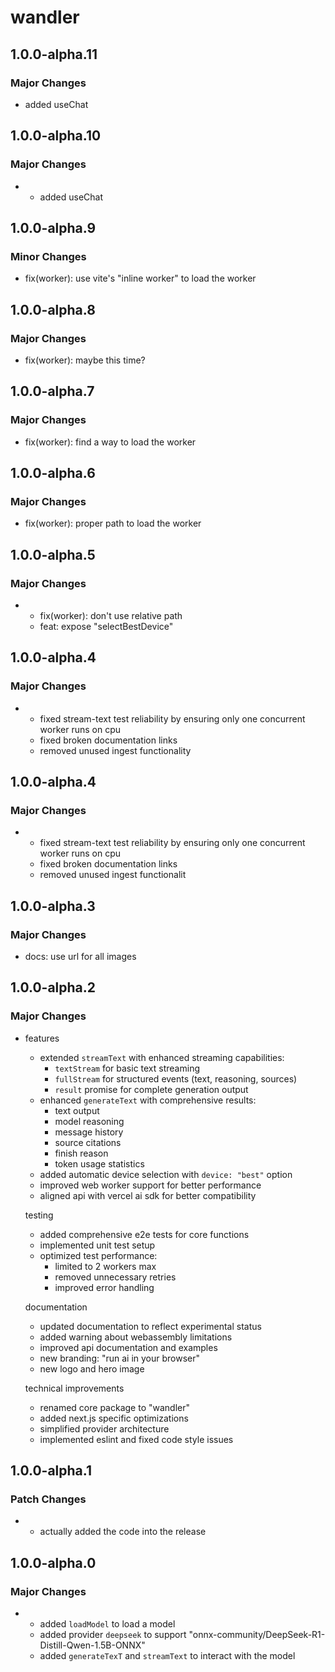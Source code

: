 # wandler

## 1.0.0-alpha.11

### Major Changes

- added useChat

## 1.0.0-alpha.10

### Major Changes

- - added useChat

## 1.0.0-alpha.9

### Minor Changes

- fix(worker): use vite's "inline worker" to load the worker

## 1.0.0-alpha.8

### Major Changes

- fix(worker): maybe this time?

## 1.0.0-alpha.7

### Major Changes

- fix(worker): find a way to load the worker

## 1.0.0-alpha.6

### Major Changes

- fix(worker): proper path to load the worker

## 1.0.0-alpha.5

### Major Changes

- - fix(worker): don't use relative path
  - feat: expose "selectBestDevice"

## 1.0.0-alpha.4

### Major Changes

- - fixed stream-text test reliability by ensuring only one concurrent worker runs on cpu
  - fixed broken documentation links
  - removed unused ingest functionality

## 1.0.0-alpha.4

### Major Changes

- - fixed stream-text test reliability by ensuring only one concurrent worker runs on cpu
  - fixed broken documentation links
  - removed unused ingest functionalit

## 1.0.0-alpha.3

### Major Changes

- docs: use url for all images

## 1.0.0-alpha.2

### Major Changes

- features

  - extended `streamText` with enhanced streaming capabilities:
    - `textStream` for basic text streaming
    - `fullStream` for structured events (text, reasoning, sources)
    - `result` promise for complete generation output
  - enhanced `generateText` with comprehensive results:
    - text output
    - model reasoning
    - message history
    - source citations
    - finish reason
    - token usage statistics
  - added automatic device selection with `device: "best"` option
  - improved web worker support for better performance
  - aligned api with vercel ai sdk for better compatibility

  testing

  - added comprehensive e2e tests for core functions
  - implemented unit test setup
  - optimized test performance:
    - limited to 2 workers max
    - removed unnecessary retries
    - improved error handling

  documentation

  - updated documentation to reflect experimental status
  - added warning about webassembly limitations
  - improved api documentation and examples
  - new branding: "run ai in your browser"
  - new logo and hero image

  technical improvements

  - renamed core package to "wandler"
  - added next.js specific optimizations
  - simplified provider architecture
  - implemented eslint and fixed code style issues

## 1.0.0-alpha.1

### Patch Changes

- - actually added the code into the release

## 1.0.0-alpha.0

### Major Changes

- - added `loadModel` to load a model
  - added provider `deepseek` to support "onnx-community/DeepSeek-R1-Distill-Qwen-1.5B-ONNX"
  - added `generateTexT` and `streamText` to interact with the model
